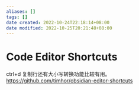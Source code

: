 ```yaml
---
aliases: []
tags: []
date created: 2022-10-24T22:18:14+08:00
date modified: 2022-10-25T20:21:48+08:00
---
```


# Code Editor Shortcuts

ctrl+d 复制行还有大小写转换功能比较有用。
<https://github.com/timhor/obsidian-editor-shortcuts>
